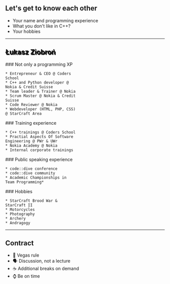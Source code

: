 ## Let's get to know each other

* Your name and programming experience
* What you don't like in C++?
* Your hobbies

___
<!-- .slide: data-background="img/lukasz.jpg" -->

<h2 style="text-shadow: 2px 2px black;">Łukasz Ziobroń</h2>
<div class="box fragment" style="width: 45%; left: 0; top: 100px;">
    ### Not only a programming XP

    * Entrepreneur & CEO @ Coders School
    * C++ and Python developer @ Nokia & Credit Suisse
    * Team leader & Trainer @ Nokia
    * Scrum Master @ Nokia & Credit Suisse
    * Code Reviewer @ Nokia
    * Webdeveloper (HTML, PHP, CSS) @ StarCraft Area

</div>

<div class="box fragment" style="width: 45%; right: 0; top: 100px;">
    ### Training experience

    * C++ trainings @ Coders School
    * Practial Aspects Of Software Engineering @ PWr & UWr
    * Nokia Academy @ Nokia
    * Internal corporate trainings

</div>

<div class="box fragment" style="width: 45%; left: 0; top: 400px;">
    ### Public speaking experience

    * code::dive conference
    * code::dive community
    * Academic Championships in Team Programming*

</div>

<div class="box fragment" style="width: 45%; right: 0; top: 400px;">
    ### Hobbies

    * StarCraft Brood War & StarCraft II
    * Motorcycles
    * Photography
    * Archery
    * Andragogy

</div>

___

## Contract

<ul>
    <li class="fragment fade-in">🎰 Vegas rule</li>
    <li class="fragment fade-in">🗣 Discussion, not a lecture</li>
    <li class="fragment fade-in">☕️ Additional breaks on demand</li>
    <li class="fragment fade-in">⌚️ Be on time</li>
</ul>
